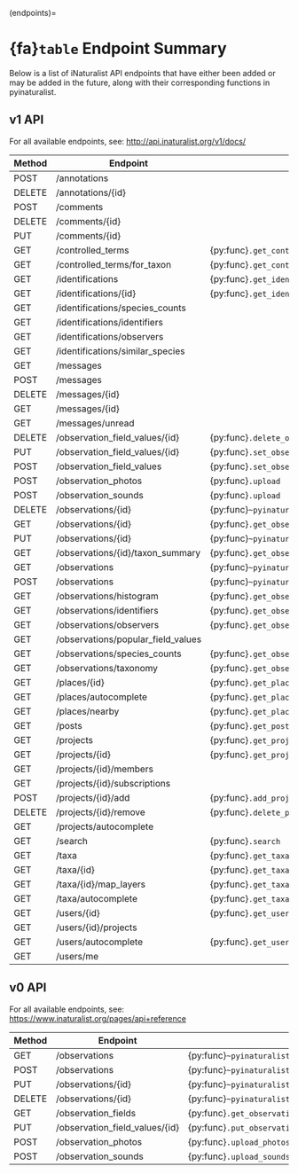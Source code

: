 (endpoints)=
# {fa}`table` Endpoint Summary

Below is a list of iNaturalist API endpoints that have either been added or may be added in the
future, along with their corresponding functions in pyinaturalist.

## v1 API
For all available endpoints, see: <http://api.inaturalist.org/v1/docs/>

| Method | Endpoint                           | Function
| ------ | --------                           | --------
| POST   | /annotations                       |
| DELETE | /annotations/{id}                  |
| POST   | /comments                          |
| DELETE | /comments/{id}                     |
| PUT    | /comments/{id}                     |
| GET    | /controlled_terms                  | {py:func}`.get_controlled_terms`
| GET    | /controlled_terms/for_taxon        | {py:func}`.get_controlled_terms`
| GET    | /identifications                   | {py:func}`.get_identifications`
| GET    | /identifications/{id}              | {py:func}`.get_identifications_by_id`
| GET    | /identifications/species_counts    |
| GET    | /identifications/identifiers       |
| GET    | /identifications/observers         |
| GET    | /identifications/similar_species   |
| GET    | /messages                          |
| POST   | /messages                          |
| DELETE | /messages/{id}                     |
| GET    | /messages/{id}                     |
| GET    | /messages/unread                   |
| DELETE | /observation_field_values/{id}     | {py:func}`.delete_observation_field`
| PUT    | /observation_field_values/{id}     | {py:func}`.set_observation_field`
| POST   | /observation_field_values          | {py:func}`.set_observation_field`
| POST   | /observation_photos                | {py:func}`.upload`
| POST   | /observation_sounds                | {py:func}`.upload`
| DELETE | /observations/{id}                 | {py:func}`~pyinaturalist.v1.observations.delete_observation`
| GET    | /observations/{id}                 | {py:func}`.get_observation`
| PUT    | /observations/{id}                 |{py:func}`~pyinaturalist.v1.observations.update_observation`
| GET    | /observations/{id}/taxon_summary   | {py:func}`.get_observation_taxon_summary`
| GET    | /observations                      | {py:func}`~pyinaturalist.v1.observations.get_observations`
| POST   | /observations                      | {py:func}`~pyinaturalist.v1.observations.create_observation`
| GET    | /observations/histogram            | {py:func}`.get_observation_histogram`
| GET    | /observations/identifiers          | {py:func}`.get_observation_identifiers`
| GET    | /observations/observers            | {py:func}`.get_observation_observers`
| GET    | /observations/popular_field_values |
| GET    | /observations/species_counts       | {py:func}`.get_observation_species_counts`
| GET    | /observations/taxonomy             | {py:func}`.get_observation_taxonomy`
| GET    | /places/{id}                       | {py:func}`.get_places_by_id`
| GET    | /places/autocomplete               | {py:func}`.get_places_autocomplete`
| GET    | /places/nearby                     | {py:func}`.get_places_nearby`
| GET    | /posts                             | {py:func}`.get_posts`
| GET    | /projects                          | {py:func}`.get_projects`
| GET    | /projects/{id}                     | {py:func}`.get_projects_by_id`
| GET    | /projects/{id}/members             |
| GET    | /projects/{id}/subscriptions       |
| POST   | /projects/{id}/add                 | {py:func}`.add_project_observation`
| DELETE | /projects/{id}/remove              | {py:func}`.delete_project_observation`
| GET    | /projects/autocomplete             |
| GET    | /search                            | {py:func}`.search`
| GET    | /taxa                              | {py:func}`.get_taxa`
| GET    | /taxa/{id}                         | {py:func}`.get_taxa_by_id`
| GET    | /taxa/{id}/map_layers              | {py:func}`.get_taxa_map_layers`
| GET    | /taxa/autocomplete                 | {py:func}`.get_taxa_autocomplete`
| GET    | /users/{id}                        | {py:func}`.get_user_by_id`
| GET    | /users/{id}/projects               |
| GET    | /users/autocomplete                | {py:func}`.get_users_autocomplete`
| GET    | /users/me                          |

## v0 API
For all available endpoints, see: <https://www.inaturalist.org/pages/api+reference>

| Method | Endpoint                        | Function
| ------ | --------                        | --------
| GET    | /observations                   | {py:func}`~pyinaturalist.v0.observations.get_observations`
| POST   | /observations                   | {py:func}`~pyinaturalist.v0.observations.create_observation`
| PUT    | /observations/{id}              | {py:func}`~pyinaturalist.v0.observations.update_observation`
| DELETE | /observations/{id}              | {py:func}`~pyinaturalist.v0.observations.delete_observation`
| GET    | /observation_fields             | {py:func}`.get_observation_fields`
| PUT    | /observation_field_values/{id}  | {py:func}`.put_observation_field_values`
| POST   | /observation_photos             | {py:func}`.upload_photos`
| POST   | /observation_sounds             | {py:func}`.upload_sounds`
